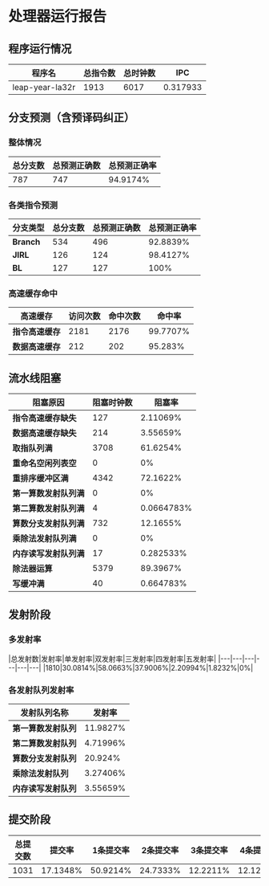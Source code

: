 # 处理器运行报告
## 程序运行情况
|程序名|总指令数|总时钟数|IPC|
|---|---|---|---|
|leap-year-la32r|1913|6017|0.317933|

## 分支预测（含预译码纠正）
### 整体情况
|总分支数|总预测正确数|总预测正确率|
|---|---|---|
|787|747|94.9174%|

### 各类指令预测
|分支类型|总分支数|总预测正确数|总预测正确率|
|---|---|---|---|
|**Branch**| 534 | 496 | 92.8839%|
|**JIRL**| 126 | 124 | 98.4127%|
|**BL**| 127 | 127 | 100%|

### 高速缓存命中
|高速缓存|访问次数|命中次数|命中率|
|---|---|---|---|
|**指令高速缓存**| 2181 | 2176 | 99.7707%|
|**数据高速缓存**| 212 | 202 | 95.283%|
## 流水线阻塞
|阻塞原因|阻塞时钟数|阻塞率|
|---|---|---|
|**指令高速缓存缺失**| 127 | 2.11069%|
|**数据高速缓存缺失**| 214 | 3.55659%|
|**取指队列满**| 3708 | 61.6254%|
|**重命名空闲列表空**|0 | 0%|
|**重排序缓冲区满**|4342 | 72.1622%|
|**第一算数发射队列满**|0 | 0%|
|**第二算数发射队列满**|4 | 0.0664783%|
|**算数分支发射队列满**|732 | 12.1655%|
|**乘除法发射队列满**|0 | 0%|
|**内存读写发射队列满**|17 | 0.282533%|
|**除法器运算**|5379 | 89.3967%|
|**写缓冲满**|40 | 0.664783%|

## 发射阶段
### 多发射率
|总发射数|发射率|单发射率|双发射率|三发射率|四发射率|五发射率|
|---|---|---|---|---|---|
|1810|30.0814%|58.0663%|37.9006%|2.20994%|1.8232%|0%|

### 各发射队列发射率
|发射队列名称|发射率|
|---|---|
|**第一算数发射队列**|11.9827%|
|**第二算数发射队列**|4.71996%|
|**算数分支发射队列**|20.924%|
|**乘除法发射队列**|3.27406%|
|**内存读写发射队列**|3.55659%|

## 提交阶段
|总提交数|提交率|1条提交率|2条提交率|3条提交率|4条提交率|
|---|---|---|---|---|---|
|1031|17.1348%|50.9214%|24.7333%|12.2211%|12.1242%|

